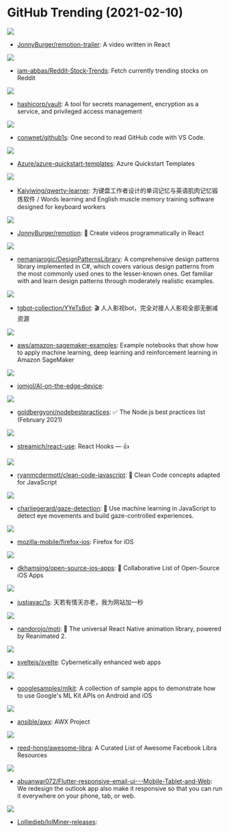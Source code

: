 # GitHub Trending (2021-02-10)

![](https://img.shields.io/badge/TypeScript-New%20122-green?style=flat-square&logo=appveyor)
- [JonnyBurger/remotion-trailer](https://github.com/JonnyBurger/remotion-trailer): A video written in React

![](https://img.shields.io/badge/Python-New%20298-green?style=flat-square&logo=appveyor)
- [iam-abbas/Reddit-Stock-Trends](https://github.com/iam-abbas/Reddit-Stock-Trends): Fetch currently trending stocks on Reddit

![](https://img.shields.io/badge/Go-New%20118-green?style=flat-square&logo=appveyor)
- [hashicorp/vault](https://github.com/hashicorp/vault): A tool for secrets management, encryption as a service, and privileged access management

![](https://img.shields.io/badge/TypeScript-New%203-green?style=flat-square&logo=appveyor)
- [conwnet/github1s](https://github.com/conwnet/github1s): One second to read GitHub code with VS Code.

![](https://img.shields.io/badge/PowerShell-New%206-green?style=flat-square&logo=appveyor)
- [Azure/azure-quickstart-templates](https://github.com/Azure/azure-quickstart-templates): Azure Quickstart Templates

![](https://img.shields.io/badge/TypeScript-New%20193-green?style=flat-square&logo=appveyor)
- [Kaiyiwing/qwerty-learner](https://github.com/Kaiyiwing/qwerty-learner): 为键盘工作者设计的单词记忆与英语肌肉记忆锻炼软件 / Words learning and English muscle memory training software designed for keyboard workers

![](https://img.shields.io/badge/TypeScript-New%201-green?style=flat-square&logo=appveyor)
- [JonnyBurger/remotion](https://github.com/JonnyBurger/remotion): 🎥 Create videos programmatically in React

![](https://img.shields.io/badge/C%23-New%20172-green?style=flat-square&logo=appveyor)
- [nemanjarogic/DesignPatternsLibrary](https://github.com/nemanjarogic/DesignPatternsLibrary): A comprehensive design patterns library implemented in C#, which covers various design patterns from the most commonly used ones to the lesser-known ones. Get familiar with and learn design patterns through moderately realistic examples.

![](https://img.shields.io/badge/Python-New%20217-green?style=flat-square&logo=appveyor)
- [tgbot-collection/YYeTsBot](https://github.com/tgbot-collection/YYeTsBot): 🎬 人人影视bot，完全对接人人影视全部无删减资源

![](https://img.shields.io/badge/Jupyter%20Notebook-New%2031-green?style=flat-square&logo=appveyor)
- [aws/amazon-sagemaker-examples](https://github.com/aws/amazon-sagemaker-examples): Example notebooks that show how to apply machine learning, deep learning and reinforcement learning in Amazon SageMaker

![](https://img.shields.io/badge/C%2B%2B-New%2062-green?style=flat-square&logo=appveyor)
- [jomjol/AI-on-the-edge-device](https://github.com/jomjol/AI-on-the-edge-device): 

![](https://img.shields.io/badge/JavaScript-New%20205-green?style=flat-square&logo=appveyor)
- [goldbergyoni/nodebestpractices](https://github.com/goldbergyoni/nodebestpractices): ✅ The Node.js best practices list (February 2021)

![](https://img.shields.io/badge/TypeScript-New%2065-green?style=flat-square&logo=appveyor)
- [streamich/react-use](https://github.com/streamich/react-use): React Hooks — 👍

![](https://img.shields.io/badge/JavaScript-New%20132-green?style=flat-square&logo=appveyor)
- [ryanmcdermott/clean-code-javascript](https://github.com/ryanmcdermott/clean-code-javascript): 🛁 Clean Code concepts adapted for JavaScript

![](https://img.shields.io/badge/JavaScript-New%2074-green?style=flat-square&logo=appveyor)
- [charliegerard/gaze-detection](https://github.com/charliegerard/gaze-detection): 👀 Use machine learning in JavaScript to detect eye movements and build gaze-controlled experiences.

![](https://img.shields.io/badge/Swift-New%2012-green?style=flat-square&logo=appveyor)
- [mozilla-mobile/firefox-ios](https://github.com/mozilla-mobile/firefox-ios): Firefox for iOS

![](https://img.shields.io/badge/Swift-New%20118-green?style=flat-square&logo=appveyor)
- [dkhamsing/open-source-ios-apps](https://github.com/dkhamsing/open-source-ios-apps): 📱 Collaborative List of Open-Source iOS Apps

![](https://img.shields.io/badge/none-New%20109-green?style=flat-square&logo=appveyor)
- [justjavac/1s](https://github.com/justjavac/1s): 天若有情天亦老，我为网站加一秒

![](https://img.shields.io/badge/TypeScript-New%2075-green?style=flat-square&logo=appveyor)
- [nandorojo/moti](https://github.com/nandorojo/moti): 🐼 The universal React Native animation library, powered by Reanimated 2.

![](https://img.shields.io/badge/TypeScript-New%2036-green?style=flat-square&logo=appveyor)
- [sveltejs/svelte](https://github.com/sveltejs/svelte): Cybernetically enhanced web apps

![](https://img.shields.io/badge/Java-New%204-green?style=flat-square&logo=appveyor)
- [googlesamples/mlkit](https://github.com/googlesamples/mlkit): A collection of sample apps to demonstrate how to use Google's ML Kit APIs on Android and iOS

![](https://img.shields.io/badge/Python-New%2010-green?style=flat-square&logo=appveyor)
- [ansible/awx](https://github.com/ansible/awx): AWX Project

![](https://img.shields.io/badge/none-New%20201-green?style=flat-square&logo=appveyor)
- [reed-hong/awesome-libra](https://github.com/reed-hong/awesome-libra): A Curated List of Awesome Facebook Libra Resources

![](https://img.shields.io/badge/Dart-New%20215-green?style=flat-square&logo=appveyor)
- [abuanwar072/Flutter-responsive-email-ui---Mobile-Tablet-and-Web](https://github.com/abuanwar072/Flutter-responsive-email-ui---Mobile-Tablet-and-Web): We redesign the outlook app also make it responsive so that you can run it everywhere on your phone, tab, or web.

![](https://img.shields.io/badge/none-New%208-green?style=flat-square&logo=appveyor)
- [Lolliedieb/lolMiner-releases](https://github.com/Lolliedieb/lolMiner-releases): 

